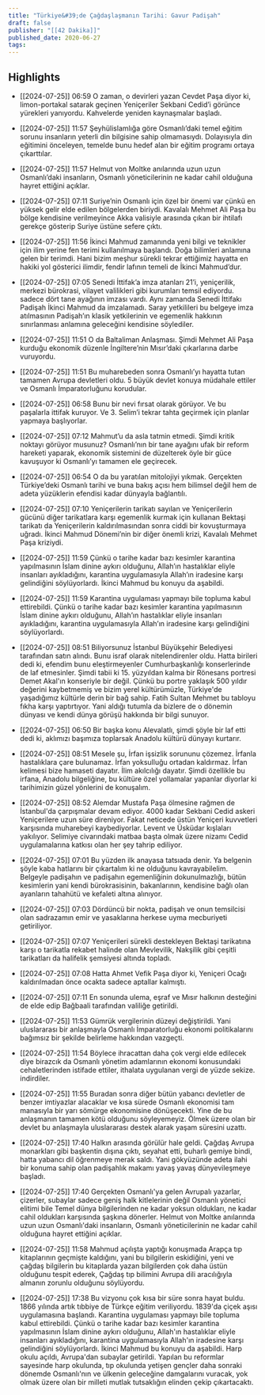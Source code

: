 ```yaml
---
title: "Türkiye&#39;de Çağdaşlaşmanın Tarihi: Gavur Padişah"
draft: false
publisher: "[[42 Dakika]]"
published_date: 2020-06-27
tags:
---
```



## Highlights
* [[2024-07-25]] 06:59  O zaman, o devirleri yazan Cevdet Paşa diyor ki, limon-portakal satarak geçinen Yeniçeriler Sekbani Cedid’i görünce yürekleri yanıyordu. Kahvelerde yeniden kaynaşmalar başladı.

* [[2024-07-25]] 11:57  Şeyhülislamlığa göre Osmanlı’daki temel eğitim sorunu insanların yeterli din bilgisine sahip olmamasıydı. Dolayısıyla din eğitimini önceleyen, temelde bunu hedef alan bir eğitim programı ortaya çıkarttılar.

* [[2024-07-25]] 11:57  Helmut von Moltke anılarında uzun uzun Osmanlı’daki insanların, Osmanlı yöneticilerinin ne kadar cahil olduğuna hayret ettiğini açıklar.

* [[2024-07-25]] 07:11  Suriye’nin Osmanlı için özel bir önemi var çünkü en yüksek gelir elde edilen bölgelerden biriydi. Kavalalı Mehmet Ali Paşa bu bölge kendisine verilmeyince Akka valisiyle arasında çıkan bir ihtilafı gerekçe gösterip Suriye üstüne sefere çıktı.

* [[2024-07-25]] 11:56  İkinci Mahmud zamanında yeni bilgi ve teknikler için ilim yerine fen terimi kullanılmaya başlandı. Doğa bilimleri anlamına gelen bir terimdi. Hani bizim meşhur sürekli tekrar ettiğimiz hayatta en hakiki yol gösterici ilimdir, fendir lafının temeli de İkinci Mahmud’dur.

* [[2024-07-25]] 07:05  Senedi İttifak’a imza atanları 21’i, yeniçerilik, merkezi bürokrasi, vilayet valilikleri gibi kurumları temsil ediyordu. sadece dört tane ayağının imzası vardı. Aynı zamanda Senedi İttifakı Padişah İkinci Mahmud da imzalamadı. Saray yetkilileri bu belgeye imza atılmasının Padişah’ın klasik yetkilerinin ve egemenlik hakkının sınırlanması anlamına geleceğini kendisine söylediler.

* [[2024-07-25]] 11:51  O da Baltaliman Anlaşması. Şimdi Mehmet Ali Paşa kurduğu ekonomik düzenle İngiltere’nin Mısır’daki çıkarlarına darbe vuruyordu.

* [[2024-07-25]] 11:51  Bu muharebeden sonra Osmanlı’yı hayatta tutan tamamen Avrupa devletleri oldu. 5 büyük devlet konuya müdahale ettiler ve Osmanlı İmparatorluğunu korudular.

* [[2024-07-25]] 06:58  Bunu bir nevi fırsat olarak görüyor. Ve bu paşalarla ittifak kuruyor. Ve 3. Selim’i tekrar tahta geçirmek için planlar yapmaya başlıyorlar.

* [[2024-07-25]] 07:12  Mahmut’u da asla tatmin etmedi. Şimdi kritik noktayı görüyor musunuz? Osmanlı’nın bir tane ayağını ufak bir reform hareketi yaparak, ekonomik sistemini de düzelterek öyle bir güce kavuşuyor ki Osmanlı’yı tamamen ele geçirecek.

* [[2024-07-25]] 06:54  O da bu yaratılan mitolojiyi yıkmak. Gerçekten Türkiye’deki Osmanlı tarihi ve buna bakış açısı hem bilimsel değil hem de adeta yüzüklerin efendisi kadar dünyayla bağlantılı.

* [[2024-07-25]] 07:10  Yeniçerilerin tarikatı sayılan ve Yeniçerilerin gücünü diğer tarikatlara karşı egemenlik kurmak için kullanan Bektaşi tarikatı da Yeniçerilerin kaldırılmasından sonra ciddi bir kovuşturmaya uğradı. İkinci Mahmud Dönemi’nin bir diğer önemli krizi, Kavalalı Mehmet Paşa kriziydi.

* [[2024-07-25]] 11:59  Çünkü o tarihe kadar bazı kesimler karantina yapılmasının İslam dinine aykırı olduğunu, Allah’ın hastalıklar eliyle insanları ayıkladığını, karantina uygulamasıyla Allah’ın iradesine karşı gelindiğini söylüyorlardı. İkinci Mahmud bu konuyu da aşabildi.

* [[2024-07-25]] 11:59  Karantina uygulaması yapmayı bile topluma kabul ettirebildi. Çünkü o tarihe kadar bazı kesimler karantina yapılmasının İslam dinine aykırı olduğunu, Allah’ın hastalıklar eliyle insanları ayıkladığını, karantina uygulamasıyla Allah’ın iradesine karşı gelindiğini söylüyorlardı.

* [[2024-07-25]] 08:51  Biliyorsunuz İstanbul Büyükşehir Belediyesi tarafından satın alındı. Bunu israf olarak nitelendirenler oldu. Hatta birileri dedi ki, efendim bunu eleştirmeyenler Cumhurbaşkanlığı konserlerinde de laf etmesinler. Şimdi tabii ki 15. yüzyıldan kalma bir Rönesans portresi Demet Akal'ın konseriyle bir değil. Çünkü bu portre yaklaşık 500 yıldır değerini kaybetmemiş ve bizim yerel kültürümüzle, Türkiye'de yaşadığımız kültürle derin bir bağ sahip. Fatih Sultan Mehmet bu tabloyu fıkha karşı yaptırtıyor. Yani aldığı tutumla da bizlere de o dönemin dünyası ve kendi dünya görüşü hakkında bir bilgi sunuyor.

* [[2024-07-25]] 06:50  Bir başka konu Alevalatlı, şimdi şöyle bir laf etti dedi ki, aklımızı başımıza toplarsak Anadolu kültürü dünyayı kurtarır.

* [[2024-07-25]] 08:51  Mesele şu, İrfan işsizlik sorununu çözemez. İrfanla hastalıklara çare bulunamaz. İrfan yoksulluğu ortadan kaldırmaz. İrfan kelimesi bize hamaseti dayatır. İlim akılcılığı dayatır. Şimdi özellikle bu irfana, Anadolu bilgeliğine, bu kültüre özel yollamalar yapanlar diyorlar ki tarihimizin güzel yönlerini de konuşalım.

* [[2024-07-25]] 08:52  Alemdar Mustafa Paşa ölmesine rağmen de İstanbul'da çarpışmalar devam ediyor. 4000 kadar Sekbani Cedid askeri Yeniçerilere uzun süre direniyor. Fakat neticede üstün Yeniçeri kuvvetleri karşısında muharebeyi kaybediyorlar. Levent ve Üsküdar kışlaları yakılıyor. Selimiye civarındaki matbaa başta olmak üzere nizamı Cedid uygulamalarına katkısı olan her şey tahrip ediliyor.

* [[2024-07-25]] 07:01  Bu yüzden ilk anayasa tatsıada denir. Ya belgenin şöyle kaba hatlarını bir çıkartalım ki ne olduğunu kavrayabilelim. Belgeyle padişahın ve padişahın egemenliğinin dokunulmazlığı, bütün kesimlerin yani kendi bürokrasisinin, bakanlarının, kendisine bağlı olan ayanların tahahütü ve kefaleti altına alınıyor.

* [[2024-07-25]] 07:03  Dördüncü bir nokta, padişah ve onun temsilcisi olan sadrazamın emir ve yasaklarına herkese uyma mecburiyeti getiriliyor.

* [[2024-07-25]] 07:07  Yeniçerileri sürekli destekleyen Bektaşi tarikatına karşı o tarikatla rekabet halinde olan Mevlevilik, Nakşilik gibi çeşitli tarikatları da halifelik şemsiyesi altında topladı.

* [[2024-07-25]] 07:08  Hatta Ahmet Vefik Paşa diyor ki, Yeniçeri Ocağı kaldırılmadan önce ocakta sadece aptallar kalmıştı.

* [[2024-07-25]] 07:11  En sonunda ulema, eşraf ve Mısır halkının desteğini de elde edip Bağbaali tarafından valiliğe getirildi.

* [[2024-07-25]] 11:53  Gümrük vergilerinin düzeyi değiştirildi. Yani uluslararası bir anlaşmayla Osmanlı İmparatorluğu ekonomi politikalarını bağımsız bir şekilde belirleme hakkından vazgeçti.

* [[2024-07-25]] 11:54  Böylece ihracattan daha çok vergi elde edilecek diye birazcık da Osmanlı yönetim adamlarının ekonomi konusundaki cehaletlerinden istifade ettiler, ithalata uygulanan vergi de yüzde sekize. indirdiler.

* [[2024-07-25]] 11:55  Buradan sonra diğer bütün yabancı devletler de benzer imtiyazlar alacaklar ve kısa sürede Osmanlı ekonomisi tam manasıyla bir yarı sömürge ekonomisine dönüşecekti. Yine de bu anlaşmanın tamamen kötü olduğunu söyleyemeyiz. Ölmek üzere olan bir devlet bu anlaşmayla uluslararası destek alarak yaşam süresini uzattı.

* [[2024-07-25]] 17:40  Halkın arasında görülür hale geldi. Çağdaş Avrupa monarkları gibi başkentin dışına çıktı, seyahat etti, buharlı gemiye bindi, hatta yabancı dil öğrenmeye merak saldı. Yani gökyüzünde adeta ilahi bir konuma sahip olan padişahlık makamı yavaş yavaş dünyevileşmeye başladı.

* [[2024-07-25]] 17:40  Gerçekten Osmanlı'ya gelen Avrupalı yazarlar, çizerler, subaylar sadece geniş halk kitlelerinin değil Osmanlı yönetici elitimi bile Temel dünya bilgilerinden ne kadar yoksun oldukları, ne kadar cahil oldukları karşısında şaşkına dönerler. Helmut von Moltke anılarında uzun uzun Osmanlı'daki insanların, Osmanlı yöneticilerinin ne kadar cahil olduğuna hayret ettiğini açıklar.

* [[2024-07-25]] 11:58  Mahmud açılışta yaptığı konuşmada Arapça tıp kitaplarının geçmişte kaldığını, yani bu bilgilerin eskidiğini, yeni ve çağdaş bilgilerin bu kitaplarda yazan bilgilerden çok daha üstün olduğunu tespit ederek, Çağdaş tıp bilimini Avrupa dili aracılığıyla almanın zorunlu olduğunu söylüyordu.

* [[2024-07-25]] 17:38  Bu vizyonu çok kısa bir süre sonra hayat buldu. 1866 yılında artık tıbbiye de Türkçe eğitim veriliyordu. 1839'da çiçek aşısı uygulamasına başlandı. Karantina uygulaması yapmayı bile topluma kabul ettirebildi. Çünkü o tarihe kadar bazı kesimler karantina yapılmasının İslam dinine aykırı olduğunu, Allah'ın hastalıklar eliyle insanları ayıkladığını, karantina uygulamasıyla Allah'ın iradesine karşı gelindiğini söylüyorlardı. İkinci Mahmud bu konuyu da aşabildi. Harp okulu açıldı, Avrupa'dan subaylar getirildi. Yapılan bu reformlar sayesinde harp okulunda, tıp okulunda yetişen gençler daha sonraki dönemde Osmanlı'nın ve ülkenin geleceğine damgalarını vuracak, yok olmak üzere olan bir milleti mutlak tutsaklığın elinden çekip çıkartacaktı.

